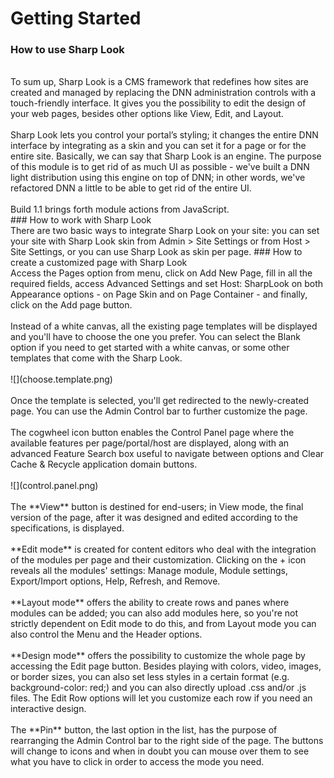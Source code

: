 # Getting Started

### How to use Sharp Look
<br />
To sum up, Sharp Look is a CMS framework that redefines how sites are created and managed by replacing the DNN administration controls with a touch-friendly interface. It gives you the possibility to edit the design of your web pages, besides other options like View, Edit, and Layout. 
<br />
<br />
Sharp Look lets you control your portal’s styling; it changes the entire DNN interface by integrating as a skin and you can set it for a page or for the entire site. Basically, we can say that Sharp Look is an engine. The purpose of this module is to get rid of as much UI as possible - we've built a DNN light distribution using this engine on top of DNN; in other words, we've refactored DNN a little to be able to get rid of the entire UI. 
<br />
<br />
Build 1.1 brings forth module actions from JavaScript.
<br />
### How to work with Sharp Look
<br />
There are two basic ways to integrate Sharp Look on your site: you can set your site with Sharp Look skin from Admin > Site Settings or from Host > Site Settings, or you can use Sharp Look as skin per page.
### How to create a customized page with Sharp Look
<br />
Access the Pages option from menu, click on Add New Page, fill in all the required fields, access Advanced Settings and set Host: SharpLook on both Appearance options - on Page Skin and on Page Container - and finally, click on the Add page button. 
<br />
<br />
Instead of a white canvas, all the existing page templates will be displayed and you'll have to choose the one you prefer. You can select the Blank option if you need to get started with a white canvas, or some other templates that come with the Sharp Look.
<br />
<br />
![](choose.template.png)
<br />
<br />
Once the template is selected, you'll get redirected to the newly-created page. You can use the Admin Control bar to further customize the page.
<br />
<br />
The cogwheel icon button enables the Control Panel page where the available features per page/portal/host are displayed, along with an advanced Feature Search box useful to navigate between options and Clear Cache & Recycle application domain buttons.
<br />
<br />
![](control.panel.png)
<br />
<br />
The **View** button is destined for end-users; in View mode, the final version of the page, after it was designed and edited according to the specifications, is displayed.
<br />
<br />
**Edit mode** is created for content editors who deal with the integration of the modules per page and their customization. Clicking on the + icon reveals all the modules' settings: Manage module, Module settings, Export/Import options, Help, Refresh, and Remove.
<br />
<br />
**Layout mode** offers the ability to create rows and panes where modules can be added; you can also add modules here, so you're not strictly dependent on Edit mode to do this, and from Layout mode you can also control the Menu and the Header options. 
<br />
<br />
**Design mode** offers the possibility to customize the whole page by accessing the Edit page button. Besides playing with colors, video, images, or border sizes, you can also set less styles in a certain format (e.g. background-color: red;) and you can also directly upload .css and/or .js files. The Edit Row options will let you customize each row if you need an interactive design. 
<br />
<br />
The **Pin** button, the last option in the list, has the purpose of rearranging the Admin Control bar to the right side of the page. The buttons will change to icons and when in doubt you can mouse over them to see what you have to click in order to access the mode you need. 
